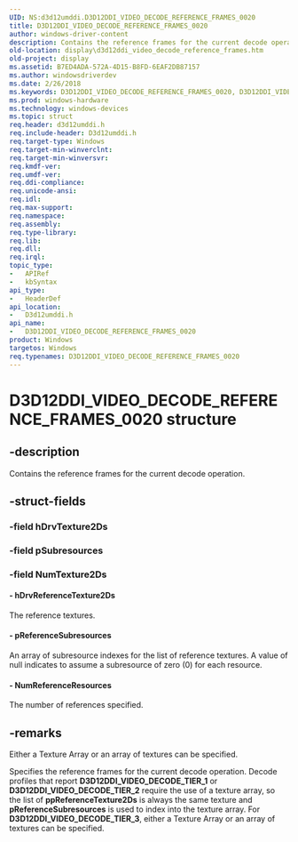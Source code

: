 ```yaml
---
UID: NS:d3d12umddi.D3D12DDI_VIDEO_DECODE_REFERENCE_FRAMES_0020
title: D3D12DDI_VIDEO_DECODE_REFERENCE_FRAMES_0020
author: windows-driver-content
description: Contains the reference frames for the current decode operation.
old-location: display\d3d12ddi_video_decode_reference_frames.htm
old-project: display
ms.assetid: B7ED4ADA-572A-4D15-B8FD-6EAF2DB87157
ms.author: windowsdriverdev
ms.date: 2/26/2018
ms.keywords: D3D12DDI_VIDEO_DECODE_REFERENCE_FRAMES_0020, D3D12DDI_VIDEO_DECODE_REFERENCE_FRAMES_0020 structure [Display Devices], d3d12umddi/D3D12DDI_VIDEO_DECODE_REFERENCE_FRAMES_0020, display.d3d12ddi_video_decode_reference_frames
ms.prod: windows-hardware
ms.technology: windows-devices
ms.topic: struct
req.header: d3d12umddi.h
req.include-header: D3d12umddi.h
req.target-type: Windows
req.target-min-winverclnt: 
req.target-min-winversvr: 
req.kmdf-ver: 
req.umdf-ver: 
req.ddi-compliance: 
req.unicode-ansi: 
req.idl: 
req.max-support: 
req.namespace: 
req.assembly: 
req.type-library: 
req.lib: 
req.dll: 
req.irql: 
topic_type:
-	APIRef
-	kbSyntax
api_type:
-	HeaderDef
api_location:
-	D3d12umddi.h
api_name:
-	D3D12DDI_VIDEO_DECODE_REFERENCE_FRAMES_0020
product: Windows
targetos: Windows
req.typenames: D3D12DDI_VIDEO_DECODE_REFERENCE_FRAMES_0020
---
```


# D3D12DDI_VIDEO_DECODE_REFERENCE_FRAMES_0020 structure


## -description


Contains the reference frames for the current decode operation.  


## -struct-fields




### -field hDrvTexture2Ds

 


### -field pSubresources

 


### -field NumTexture2Ds

 




#### - hDrvReferenceTexture2Ds

The reference textures.


#### - pReferenceSubresources

An array of subresource indexes for the list of reference textures.  A value of null indicates to assume a subresource of zero (0) for each resource.


#### - NumReferenceResources

The number of references specified.


## -remarks



Either a Texture Array or an array of textures can be specified.

Specifies the reference frames for the current decode operation.  Decode profiles that report <b>D3D12DDI_VIDEO_DECODE_TIER_1</b> or <b>D3D12DDI_VIDEO_DECODE_TIER_2</b> require the use of a texture array, so the list of <b>ppReferenceTexture2Ds</b> is always the same texture and <b>pReferenceSubresources</b> is used to index into the texture array.  For <b>D3D12DDI_VIDEO_DECODE_TIER_3</b>, either a Texture Array or an array of textures can be specified.



